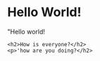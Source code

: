 <!DOCTYPE html>
<html>
  <head>
  </head>
  <body>
    <h1>Hello World!</h1>
    <p> "Hello world!</p>
    
    <h2>How is everyone?</h2>
    <p>'how are you doing?</h2>
  
 
  </body>
</html>
